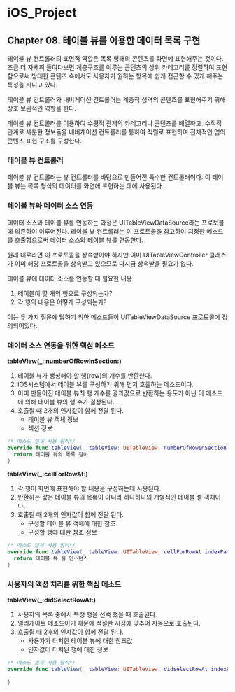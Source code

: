 # iOS_Project

## Chapter 08. 테이블 뷰를 이용한 데이터 목록 구현

테이블 뷰 컨트롤러의 표면적 역할은 목록 형태의 콘텐츠를 화면에 표현해주는 것이다.
조금 더 자세히 들여다보면 계층구조를 이루는 콘텐츠의 상위 카테고리를 정렬하여 표현함으로써 방대한 콘텐츠 속에서도 사용자가 원하는 항목에 쉽게 접근할 수 있게 해주는 특성을 지니고 있다.

테이블 뷰 컨트롤러와 내비게이션 컨트롤러는 계층적 성격의 콘텐츠를 표현해주기 위해 상호 보완적인 역할을 한다.

테이블 뷰 컨트롤러를 이용하여 수평적 관계의 카테고리나 콘텐츠를 배열하고. 수직적 관계로 세분한 정보들을 내비게이션 컨트롤러를 통하여 직렬로 표현하여 전체적인 앱의 콘텐츠 표현 구조를 구성한다. 

### 테이블 뷰 컨트롤러

테이블 뷰 컨트롤러는 뷰 컨트롤러를 바탕으로 만들어진 특수한 컨트롤러이다. 
이 테이블 뷰는 목록 형식의 데이터를 화면에 표현하는 데에 사용된다. 

### 테이블 뷰와 데이터 소스 연동

데이터 소스와 테이블 뷰를 연동하는 과정은 UITableViewDataSource라는 프로토콜에 의존하여 이루어진다. 테이블 뷰 컨트롤러는 이 프로토콜을 참고하여 지정한 메소드를 호출함으로써 데이터 소스와 테이블 뷰를 연동한다. 

원래 대로라면 이 프로토콜을 상속받아야 하지만 이미 UITableViewController 클래스가 이미 해당 프로토콜을 상속받고 있으므로 다시금 상속받을 필요가 없다.



테이블 뷰에 데이터 소스를 연동할 때 필요한 내용

1. 테이블이 몇 개의 행으로 구성되는가?
2. 각 행의 내용은 어떻게 구성되는가?

이는 두 가지 질문에 답하기 위한 메소드들이 UITableViewDataSource 프로토콜에 정의되어있다.



### 데이터 소스 연동을 위한 핵심 메소드

**tableView(_: numberOfRowInSection:)**

1. 테이블 뷰가 생성해야 할 행(row)의 개수를 반환한다.
2. iOS시스템에서 테이블 뷰를 구성하기 위해 먼저 호출하는 메소드이다. 
3. 이미 만들어진 테이블 뷰츼 행 개수를 결과값으로 반환하는 용도가 아닌 이 메소드에 의해 테이블 뷰의 행 수가 결정된다.
4. 호출될 때 2개의 인자값이 함께 전달 된다.
	- 테이블 뷰 객체 정보
	- 섹션 정보

```swift
/* 메소드 실제 사용 형식*/
override func tableView(_ tableView: UITableView, numberOfRowInSection section: Int) -> Int {
  return 테이블 뷰의 목록 길이
}
```



**tableView(_:cellForRowAt:)**

1. 각 행이 화면에 표현해야 할 내용을 구성하는데 사용된다.
2. 반환하는 값은 테이블 뷰의 목록이 아니라 하나하나의 개별적인 테이블 셀 객체이다.
3. 호출될 때 2개의 인자값이 함께 전달 된다.
   - 구성할 테이블 뷰 객체에 대한 참조
   - 구성할 행에 대한 참조 정보

```swift
/* 메소드 실제 사용 형식*/
override func tableView(_ tableView: UITableView, cellForRowAt indexPath: indexPath) -> UITableViewCell {
  return 테이블 뷰 셀 인스턴스
}
```



### 사용자의 액션 처리를 위한 핵심 메소드

**tableView(_:didSelectRowAt:)**

1. 사용자의 목록 중에서 특정 행을 선택 했을 때 호출된다.
2. 델리게이트 메소드이기 때문에 적절한 시점에 맞추어 자동으로 호출된다.
3. 호출될 때 2개의 인자값이 함께 전달 된다.
   - 사용자가 터치한 테이블 뷰에 대한 참조값
   - 인자값이 터치된 행에 대한 정보

```swift
/* 메소드 실제 사용 형식*/
override func tableView(_ tableView: UITableView, didselectRowAt indexPath: IndexPath) {
  
}
```

